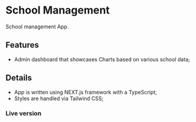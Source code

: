 # School Management

School management App.

## Features

- Admin dashboard that showcases Charts based on various school data;

## Details

- App is written using NEXT.js framework with a TypeScript;
- Styles are handled via Tailwind CSS;

### Live version
